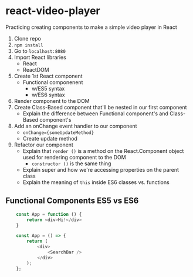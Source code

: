 # react-video-player

Practicing creating components to make a simple video player in React

1. Clone repo
2. `npm install`
4. Go to `localhost:8080`
5. Import React libraries
    * React
    * ReactDOM
6. Create 1st React component
    * Functional componenent
        * w/ES5 syntax
        * w/ES6 syntax
7. Render component to the DOM
8. Create Class-Based component that'll be nested in our first component
    * Explain the difference between Functional component's and Class-Based component's
9. Add an onChange event handler to our component
    * `onChange={someUpdateMethod}`
    * Create update method
10. Refactor our component
    * Explain that `render ()` is a method on the React.Component object used for rendering component to the DOM
        * `constructor ()` is the same thing
    * Explain super and how we're accessing properties on the parent class
    * Explain the meaning of `this` inside ES6 classes vs. functions

## Functional Components ES5 vs ES6

```javascript
    const App = function () {
        return <div>Hi!</div>
    }
```
```javascript
    const App = () => {
        return (
            <div>
                <SearchBar />
            </div>
        );
    };
```